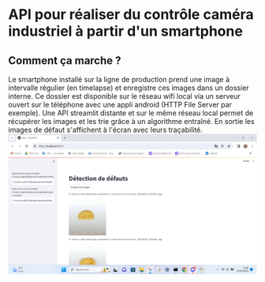 # API pour réaliser du contrôle caméra industriel à partir d'un smartphone

## Comment ça marche ?

Le smartphone installé sur la ligne de production prend une image à intervalle régulier (en timelapse) et enregistre ces images dans un dossier interne. 
Ce dossier est disponible sur le réseau wifi local via un serveur ouvert sur le téléphone avec une appli android (HTTP File Server par exemple). 
Une API streamlit distante et sur le même réseau local permet de récupérer les images et les trie grâce à un algorithme entraîné. 
En sortie les images de défaut s'affichent à l'écran avec leurs traçabilité.
![Texte alternatif](https://github.com/Antoine1608/PR-CV-P4-Industrial_control/blob/main/Streamlit_screen.png?raw=true)
